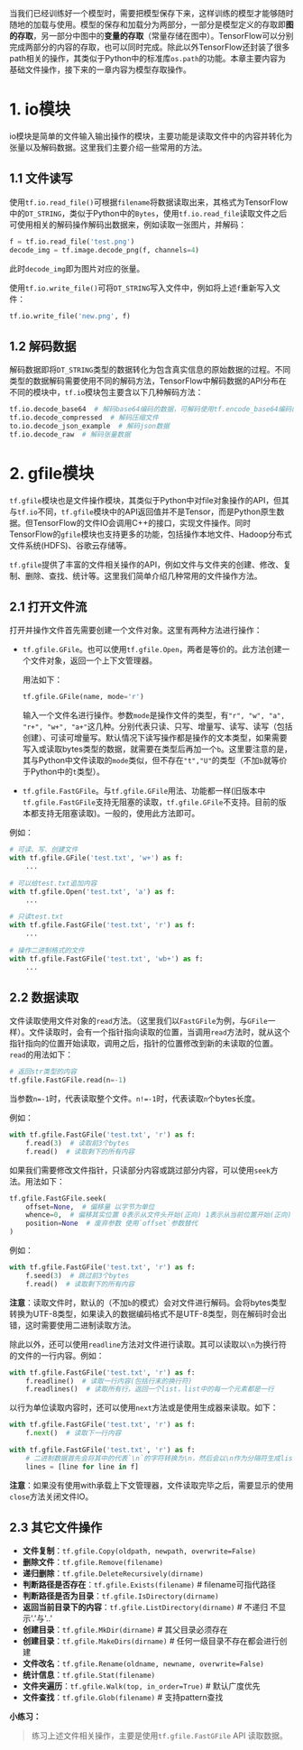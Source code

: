 当我们已经训练好一个模型时，需要把模型保存下来，这样训练的模型才能够随时随地的加载与使用。模型的保存和加载分为两部分，一部分是模型定义的存取即**图的存取**，另一部分中图中的**变量的存取**（常量存储在图中）。TensorFlow可以分别完成两部分的内容的存取，也可以同时完成。除此以外TensorFlow还封装了很多path相关的操作，其类似于Python中的标准库`os.path`的功能。本章主要内容为基础文件操作，接下来的一章内容为模型存取操作。

# 1. io模块

io模块是简单的文件输入输出操作的模块，主要功能是读取文件中的内容并转化为张量以及解码数据。这里我们主要介绍一些常用的方法。

## 1.1 文件读写

使用`tf.io.read_file()`可根据`filename`将数据读取出来，其格式为TensorFlow中的`DT_STRING`，类似于Python中的`Bytes`，使用`tf.io.read_file`读取文件之后可使用相关的解码操作解码出数据来，例如读取一张图片，并解码：

```python
f = tf.io.read_file('test.png')
decode_img = tf.image.decode_png(f, channels=4)
```

此时`decode_img`即为图片对应的张量。

使用`tf.io.write_file()`可将`DT_STRING`写入文件中，例如将上述`f`重新写入文件：

```python
tf.io.write_file('new.png', f)
```

## 1.2 解码数据

解码数据即将`DT_STRING`类型的数据转化为包含真实信息的原始数据的过程。不同类型的数据解码需要使用不同的解码方法，TensorFlow中解码数据的API分布在不同的模块中，`tf.io`模块包主要含以下几种解码方法：

```python
tf.io.decode_base64  # 解码base64编码的数据，可解码使用tf.encode_base64编码的数据
tf.io.decode_compressed  # 解码压缩文件
to.io.decode_json_example  # 解码json数据
tf.io.decode_raw  # 解码张量数据
```

# 2. gfile模块

`tf.gfile`模块也是文件操作模块，其类似于Python中对file对象操作的API，但其与`tf.io`不同，`tf.gfile`模块中的API返回值并不是Tensor，而是Python原生数据。但TensorFlow的文件IO会调用C++的接口，实现文件操作。同时TensorFlow的`gfile`模块也支持更多的功能，包括操作本地文件、Hadoop分布式文件系统(HDFS)、谷歌云存储等。

`tf.gfile`提供了丰富的文件相关操作的API，例如文件与文件夹的创建、修改、复制、删除、查找、统计等。这里我们简单介绍几种常用的文件操作方法。

## 2.1 打开文件流

打开并操作文件首先需要创建一个文件对象。这里有两种方法进行操作：

- `tf.gfile.GFile`。也可以使用`tf.gfile.Open`，两者是等价的。此方法创建一个文件对象，返回一个上下文管理器。

  用法如下：

  ```python
  tf.gfile.GFile(name, mode='r')
  ```

  输入一个文件名进行操作。参数`mode`是操作文件的类型，有`"r", "w", "a", "r+", "w+", "a+"`这几种。分别代表只读、只写、增量写、读写、读写（包括创建）、可读可增量写。默认情况下读写操作都是操作的文本类型，如果需要写入或读取bytes类型的数据，就需要在类型后再加一个`b`。这里要注意的是，其与Python中文件读取的`mode`类似，但不存在`"t","U"`的类型（不加`b`就等价于Python中的`t`类型）。

- `tf.gfile.FastGFile`。与`tf.gfile.GFile`用法、功能都一样(旧版本中`tf.gfile.FastGFile`支持无阻塞的读取，`tf.gfile.GFile`不支持。目前的版本都支持无阻塞读取)。一般的，使用此方法即可。

例如：

```python
# 可读、写、创建文件
with tf.gfile.GFile('test.txt', 'w+') as f:
    ...
    
# 可以给test.txt追加内容
with tf.gfile.Open('test.txt', 'a') as f:
    ...
    
# 只读test.txt
with tf.gfile.FastGFile('test.txt', 'r') as f:
    ...
    
# 操作二进制格式的文件
with tf.gfile.FastGFile('test.txt', 'wb+') as f:
    ...
```

## 2.2 数据读取

文件读取使用文件对象的`read`方法。（这里我们以`FastGFile`为例，与`GFile`一样）。文件读取时，会有一个指针指向读取的位置，当调用`read`方法时，就从这个指针指向的位置开始读取，调用之后，指针的位置修改到新的未读取的位置。`read`的用法如下：

```python
# 返回str类型的内容
tf.gfile.FastGFile.read(n=-1)
```

当参数`n=-1`时，代表读取整个文件。`n!=-1`时，代表读取`n`个bytes长度。

例如：

```python
with tf.gfile.FastGFile('test.txt', 'r') as f:
    f.read(3)  # 读取前3个bytes
    f.read()  # 读取剩下的所有内容
```

如果我们需要修改文件指针，只读部分内容或跳过部分内容，可以使用`seek`方法。用法如下：

```python
tf.gfile.FastGFile.seek(
    offset=None,  # 偏移量 以字节为单位
    whence=0,  # 偏移其实位置 0表示从文件头开始(正向) 1表示从当前位置开始(正向) 2表示从文件末尾开始(反向)
    position=None  # 废弃参数 使用`offset`参数替代
)
```

例如：

```python
with tf.gfile.FastGFile('test.txt', 'r') as f:
    f.seed(3)  # 跳过前3个bytes
    f.read()  # 读取剩下的所有内容
```

**注意**：读取文件时，默认的（不加`b`的模式）会对文件进行解码。会将bytes类型转换为UTF-8类型，如果读入的数据编码格式不是UTF-8类型，则在解码时会出错，这时需要使用二进制读取方法。

除此以外，还可以使用`readline`方法对文件进行读取。其可以读取以`\n`为换行符的文件的一行内容。例如：

```python
with tf.gfile.FastGFile('test.txt', 'r') as f:
    f.readline()  # 读取一行内容(包括行末的换行符)
    f.readlines()  # 读取所有行，返回一个list，list中的每一个元素都是一行
```

以行为单位读取内容时，还可以使用`next`方法或是使用生成器来读取。如下：

```python
with tf.gfile.FastGFile('test.txt', 'r') as f:
    f.next()  # 读取下一行内容
    
with tf.gfile.FastGFile('test.txt', 'r') as f:
  	# 二进制数据首先会将其中的代表`\n`的字符转换为\n，然后会以\n作为分隔符生成list
    lines = [line for line in f]  
```

**注意**：如果没有使用with承载上下文管理器，文件读取完毕之后，需要显示的使用`close`方法关闭文件IO。

## 2.3 其它文件操作

- **文件复制**：`tf.gfile.Copy(oldpath, newpath, overwrite=False)`
- **删除文件**：`tf.gfile.Remove(filename)`
- **递归删除**：`tf.gfile.DeleteRecursively(dirname)`
- **判断路径是否存在**：`tf.gfile.Exists(filename)`  # filename可指代路径
- **判断路径是否为目录**：`tf.gfile.IsDirectory(dirname)`
- **返回当前目录下的内容**：`tf.gfile.ListDirectory(dirname)`  # 不递归 不显示'.'与'..'
- **创建目录**：`tf.gfile.MkDir(dirname)`  # 其父目录必须存在
- **创建目录**：`tf.gfile.MakeDirs(dirname)`  # 任何一级目录不存在都会进行创建
- **文件改名**：`tf.gfile.Rename(oldname, newname, overwrite=False)`
- **统计信息**：`tf.gfile.Stat(filename)`
- **文件夹遍历**：`tf.gfile.Walk(top, in_order=True)`  # 默认广度优先
- **文件查找**：`tf.gfile.Glob(filename)`  # 支持pattern查找

**小练习：**

> 练习上述文件相关操作，主要是使用`tf.gfile.FastGFile` API 读取数据。

